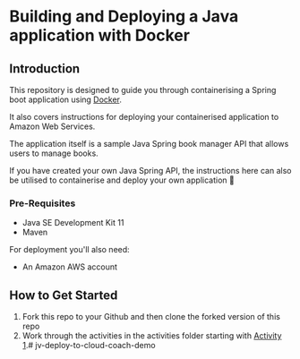 # Building and Deploying a Java application with Docker

## Introduction
This repository is designed to guide you through containerising a Spring boot application using [Docker](https://www.docker.com/).

It also covers instructions for deploying your containerised application to Amazon Web Services.

The application itself is a sample Java Spring book manager API that allows users to manage books.

If you have created your own Java Spring API, the instructions here can also be utilised to containerise and deploy your own application 🙌

### Pre-Requisites
- Java SE Development Kit 11
- Maven

For deployment you'll also need:

- An Amazon AWS account

## How to Get Started

1. Fork this repo to your Github and then clone the forked version of this repo
2. Work through the activities in the activities folder starting with [Activity 1](./activities/activity_1.md).# jv-deploy-to-cloud-coach-demo
